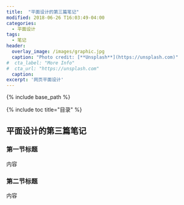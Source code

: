 ```yaml
---
title:  "平面设计的第三篇笔记"
modified: 2018-06-26 T16:03:49-04:00
categories: 
  - 平面设计
tags:
  - 笔记 
header:
  overlay_image: /images/graphic.jpg 
  caption: "Photo credit: [**Unsplash**](https://unsplash.com)"
#  cta_label: "More Info" 
#  cta_url: "https://unsplash.com"
  caption:
excerpt: '网页平面设计'
---
```

 
{% include base_path %}
 
{% include toc title="目录" %}

 
  
## 平面设计的第三篇笔记
 
### 第一节标题
 
内容
 
### 第二节标题

内容
